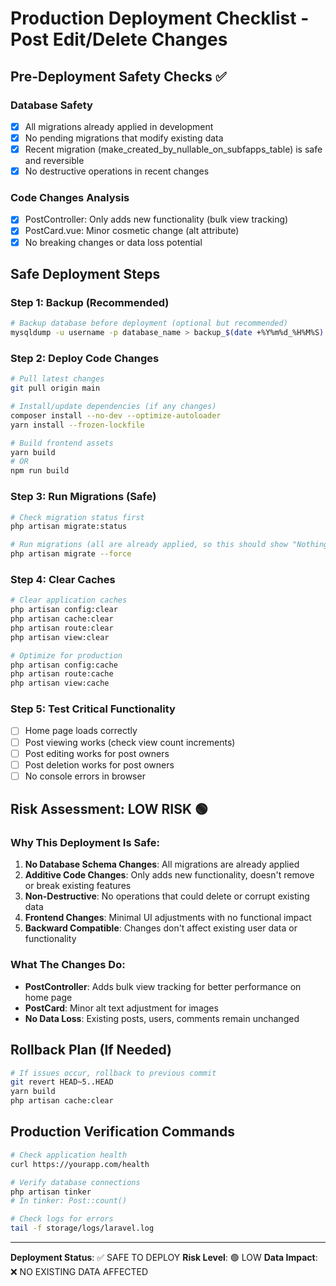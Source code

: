 # Production Deployment Checklist - Post Edit/Delete Changes

## Pre-Deployment Safety Checks ✅

### Database Safety
- [x] All migrations already applied in development
- [x] No pending migrations that modify existing data
- [x] Recent migration (make_created_by_nullable_on_subfapps_table) is safe and reversible
- [x] No destructive operations in recent changes

### Code Changes Analysis
- [x] PostController: Only adds new functionality (bulk view tracking)
- [x] PostCard.vue: Minor cosmetic change (alt attribute)
- [x] No breaking changes or data loss potential

## Safe Deployment Steps

### Step 1: Backup (Recommended)
```bash
# Backup database before deployment (optional but recommended)
mysqldump -u username -p database_name > backup_$(date +%Y%m%d_%H%M%S).sql
```

### Step 2: Deploy Code Changes
```bash
# Pull latest changes
git pull origin main

# Install/update dependencies (if any changes)
composer install --no-dev --optimize-autoloader
yarn install --frozen-lockfile

# Build frontend assets
yarn build
# OR
npm run build
```

### Step 3: Run Migrations (Safe)
```bash
# Check migration status first
php artisan migrate:status

# Run migrations (all are already applied, so this should show "Nothing to migrate")
php artisan migrate --force
```

### Step 4: Clear Caches
```bash
# Clear application caches
php artisan config:clear
php artisan cache:clear
php artisan route:clear
php artisan view:clear

# Optimize for production
php artisan config:cache
php artisan route:cache
php artisan view:cache
```

### Step 5: Test Critical Functionality
- [ ] Home page loads correctly
- [ ] Post viewing works (check view count increments)
- [ ] Post editing works for post owners
- [ ] Post deletion works for post owners
- [ ] No console errors in browser

## Risk Assessment: LOW RISK 🟢

### Why This Deployment Is Safe:
1. **No Database Schema Changes**: All migrations are already applied
2. **Additive Code Changes**: Only adds new functionality, doesn't remove or break existing features
3. **Non-Destructive**: No operations that could delete or corrupt existing data
4. **Frontend Changes**: Minimal UI adjustments with no functional impact
5. **Backward Compatible**: Changes don't affect existing user data or functionality

### What The Changes Do:
- **PostController**: Adds bulk view tracking for better performance on home page
- **PostCard**: Minor alt text adjustment for images
- **No Data Loss**: Existing posts, users, comments remain unchanged

## Rollback Plan (If Needed)
```bash
# If issues occur, rollback to previous commit
git revert HEAD~5..HEAD
yarn build
php artisan cache:clear
```

## Production Verification Commands
```bash
# Check application health
curl https://yourapp.com/health

# Verify database connections
php artisan tinker
# In tinker: Post::count()

# Check logs for errors
tail -f storage/logs/laravel.log
```

---

**Deployment Status**: ✅ SAFE TO DEPLOY
**Risk Level**: 🟢 LOW
**Data Impact**: ❌ NO EXISTING DATA AFFECTED